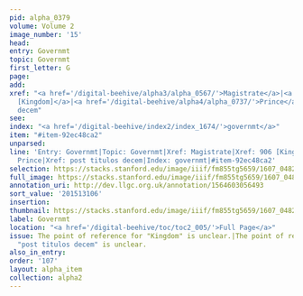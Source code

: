 ```yaml
---
pid: alpha_0379
volume: Volume 2
image_number: '15'
head:
entry: Governmt
topic: Governmt
first_letter: G
page:
add:
xref: "<a href='/digital-beehive/alpha3/alpha_0567/'>Magistrate</a>|<a href='/digital-beehive/num4/num_1176/'>906
  [Kingdom]</a>|<a href='/digital-beehive/alpha4/alpha_0737/'>Prince</a>|post titulos
  decem"
see:
index: "<a href='/digital-beehive/index2/index_1674/'>governmt</a>"
item: "#item-92ec48ca2"
unparsed:
line: 'Entry: Governmt|Topic: Governmt|Xref: Magistrate|Xref: 906 [Kingdom]|Xref:
  Prince|Xref: post titulos decem|Index: governmt|#item-92ec48ca2'
selection: https://stacks.stanford.edu/image/iiif/fm855tg5659/1607_0482/384,3106,3009,315/full/0/default.jpg
full_image: https://stacks.stanford.edu/image/iiif/fm855tg5659/1607_0482/full/full/0/default.jpg
annotation_uri: http://dev.llgc.org.uk/annotation/1564603056493
sort_value: '201513106'
insertion:
thumbnail: https://stacks.stanford.edu/image/iiif/fm855tg5659/1607_0482/384,3106,600,180/250,/0/default.jpg
label: Governmt
location: "<a href='/digital-beehive/toc/toc2_005/'>Full Page</a>"
issue: The point of reference for "Kingdom" is unclear.|The point of reference for
  "post titulos decem" is unclear.
also_in_entry:
order: '107'
layout: alpha_item
collection: alpha2
---
```

